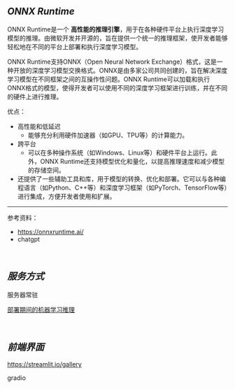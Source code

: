 


## _ONNX Runtime_


ONNX Runtime是一个 **高性能的推理引擎**，用于在各种硬件平台上执行深度学习模型的推理。由微软开发并开源的，旨在提供一个统一的推理框架，使开发者能够轻松地在不同的平台上部署和执行深度学习模型。

ONNX Runtime支持ONNX（Open Neural Network Exchange）格式，这是一种开放的深度学习模型交换格式。ONNX是由多家公司共同创建的，旨在解决深度学习模型在不同框架之间的互操作性问题。ONNX Runtime可以加载和执行ONNX格式的模型，使得开发者可以使用不同的深度学习框架进行训练，并在不同的硬件上进行推理。

优点：
- 高性能和低延迟
  - 能够充分利用硬件加速器（如GPU、TPU等）的计算能力。
- 跨平台
  - 可以在多种操作系统（如Windows、Linux等）和硬件平台上运行。此外，ONNX Runtime还支持模型优化和量化，以提高推理速度和减少模型的存储空间。
- 还提供了一些辅助工具和库，用于模型的转换、优化和部署。它可以与各种编程语言（如Python、C++等）和深度学习框架（如PyTorch、TensorFlow等）进行集成，方便开发者使用和扩展。



----------

参考资料：
- https://onnxruntime.ai/
- chatgpt


</br>

## _服务方式_

服务器常驻

[部署期间的机器学习推理](https://learn.microsoft.com/zh-cn/azure/cloud-adoption-framework/innovate/best-practices/ml-deployment-inference)


</br>

## _前端界面_

https://streamlit.io/gallery

gradio